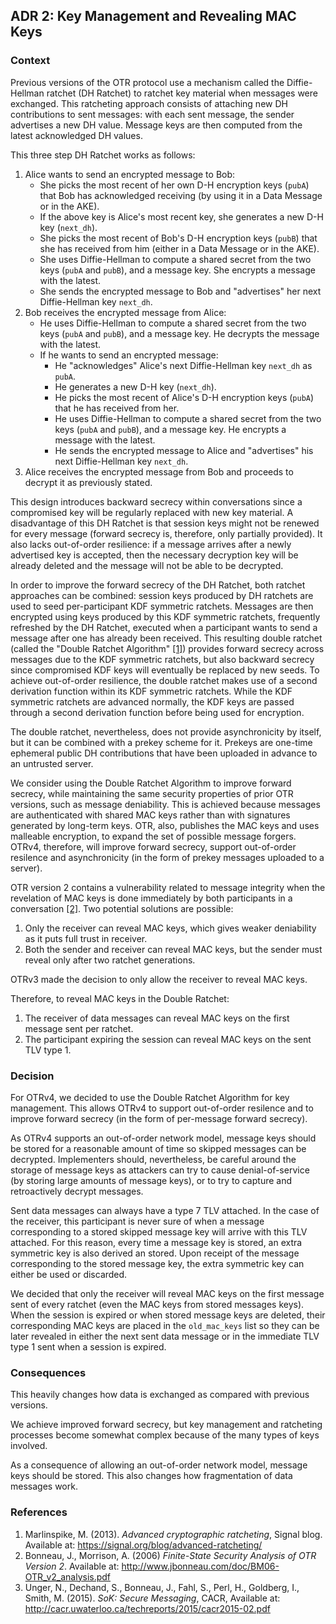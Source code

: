 ## ADR 2: Key Management and Revealing MAC Keys

### Context

Previous versions of the OTR protocol use a mechanism called the Diffie-Hellman
ratchet (DH Ratchet) to ratchet key material when messages were exchanged. This
ratcheting approach consists of attaching new DH contributions to sent
messages: with each sent message, the sender advertises a new DH value. Message
keys are then computed from the latest acknowledged DH values.

This three step DH Ratchet works as follows:

1. Alice wants to send an encrypted message to Bob:
   * She picks the most recent of her own D-H encryption keys (`pubA`) that Bob
     has acknowledged receiving (by using it in a Data Message or in the AKE).
   * If the above key is Alice's most recent key, she generates a new D-H key
     (`next_dh`).
   * She picks the most recent of Bob's D-H encryption keys (`pubB`) that she
     has received from him (either in a Data Message or in the AKE).
   * She uses Diffie-Hellman to compute a shared secret from the two keys
     (`pubA` and `pubB`), and a message key. She encrypts a message with the
     latest.
   * She sends the encrypted message to Bob and "advertises" her next
     Diffie-Hellman key `next_dh`.
2. Bob receives the encrypted message from Alice:
   * He uses Diffie-Hellman to compute a shared secret from the two keys
     (`pubA` and `pubB`), and a message key. He decrypts the message with the
     latest.
   * If he wants to send an encrypted message:
     * He "acknowledges" Alice's next Diffie-Hellman key `next_dh` as `pubA`.
     * He generates a new D-H key (`next_dh`).
     * He picks the most recent of Alice's D-H encryption keys (`pubA`) that
       he has received from her.
     * He uses Diffie-Hellman to compute a shared secret from the two keys
       (`pubA` and `pubB`), and a message key. He encrypts a message with the
       latest.
     * He sends the encrypted message to Alice and "advertises" his next
       Diffie-Hellman key `next_dh`.
 3. Alice receives the encrypted message from Bob and proceeds to decrypt it
    as previously stated.

This design introduces backward secrecy within conversations since a
compromised key will be regularly replaced with new key material. A disadvantage
of this DH Ratchet is that session keys might not be renewed for every message
(forward secrecy is, therefore, only partially provided). It also
lacks out-of-order resilience: if a message arrives after a newly advertised
key is accepted, then the necessary decryption key will be already deleted and
the message will not be able to be decrypted.

In order to improve the forward secrecy of the DH Ratchet, both ratchet
approaches can be combined: session keys produced by DH ratchets are used to
seed per-participant KDF symmetric ratchets. Messages are then encrypted using
keys produced by this KDF symmetric ratchets, frequently refreshed by the DH
Ratchet, executed when a participant wants to send a message after one has
already been received. This resulting double ratchet (called the "Double Ratchet
Algorithm" [\[1\]](#references)) provides forward secrecy across messages due
to the KDF symmetric ratchets, but also backward secrecy since compromised KDF
keys will eventually be replaced by new seeds. To achieve out-of-order
resilience, the double ratchet makes use of a second derivation function within
its KDF symmetric ratchets. While the KDF symmetric ratchets are advanced
normally, the KDF keys are passed through a second derivation function before
being used for encryption.

The double ratchet, nevertheless, does not provide asynchronicity by itself,
but it can be combined with a prekey scheme for it. Prekeys are one-time
ephemeral public DH contributions that have been uploaded in advance to an
untrusted server.

We consider using the Double Ratchet Algorithm to improve forward secrecy,
while maintaining the same security properties of prior OTR versions, such as
message deniability. This is achieved because messages are authenticated with
shared MAC keys rather than with signatures generated by long-term keys. OTR,
also, publishes the MAC keys and uses malleable encryption, to expand the set
of possible message forgers. OTRv4, therefore, will improve forward secrecy,
support out-of-order resilence and asynchronicity (in the form of prekey
messages uploaded to a server).

OTR version 2 contains a vulnerability related to message integrity when the
revelation of MAC keys is done immediately by both participants in a
conversation [\[2\]](#references). Two potential solutions are possible:

1. Only the receiver can reveal MAC keys, which gives weaker deniability as
   it puts full trust in receiver.
2. Both the sender and receiver can reveal MAC keys, but the sender must reveal
   only after two ratchet generations.

OTRv3 made the decision to only allow the receiver to reveal MAC keys.

Therefore, to reveal MAC keys in the Double Ratchet:

1. The receiver of data messages can reveal MAC keys on the first message sent
   per ratchet.
2. The participant expiring the session can reveal MAC keys on the sent TLV
   type 1.

### Decision

For OTRv4, we decided to use the Double Ratchet Algorithm for key management.
This allows OTRv4 to support out-of-order resilence and to improve forward
secrecy (in the form of per-message forward secrecy).

As OTRv4 supports an out-of-order network model, message keys should be stored
for a reasonable amount of time so skipped messages can be decrypted.
Implementers should, nevertheless, be careful around the storage of message keys
as attackers can try to cause denial-of-service (by storing large amounts of
message keys), or to try to capture and retroactively decrypt messages.

Sent data messages can always have a type 7 TLV attached. In the case of the
receiver, this participant is never sure of when a message corresponding to a
stored skipped message key will arrive with this TLV attached. For this reason,
every time a message key is stored, an extra symmetric key is also derived an
stored. Upon receipt of the message corresponding to the stored message key, the
extra symmetric key can either be used or discarded.

We decided that only the receiver will reveal MAC keys on the first message
sent of every ratchet (even the MAC keys from stored messages keys). When the
session is expired or when stored message keys are deleted, their corresponding
MAC keys are placed in the `old_mac_keys` list so they can be later revealed
in either the next sent data message or in the immediate TLV type 1 sent when
a session is expired.

### Consequences

This heavily changes how data is exchanged as compared with previous versions.

We achieve improved forward secrecy, but key management and ratcheting processes
become somewhat complex because of the many types of keys involved.

As a consequence of allowing an out-of-order network model, message keys should
be stored. This also changes how fragmentation of data messages work.

### References


1. Marlinspike, M. (2013). *Advanced cryptographic ratcheting*, Signal blog.
   Available at: https://signal.org/blog/advanced-ratcheting/
2. Bonneau, J., Morrison, A. (2006) *Finite-State Security Analysis of OTR
   Version 2*. Available at:
   http://www.jbonneau.com/doc/BM06-OTR_v2_analysis.pdf
3. Unger, N., Dechand, S., Bonneau, J., Fahl, S., Perl, H., Goldberg, I., Smith,
   M. (2015). *SoK: Secure Messaging*, CACR, Available at:
   http://cacr.uwaterloo.ca/techreports/2015/cacr2015-02.pdf